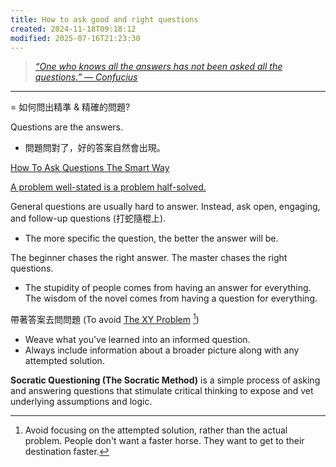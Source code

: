 ```yaml
---
title: How to ask good and right questions
created: 2024-11-18T09:18:12
modified: 2025-07-16T21:23:30
---
```


> _[“One who knows all the answers has not been asked all the questions.” — Confucius](https://www.goodreads.com/quotes/26930-he-who-knows-all-the-answers-has-not-been-asked)_

---

= 如何問出精準 \& 精確的問題?

Questions are the answers.

* 問題問對了，好的答案自然會出現。

[How To Ask Questions The Smart Way](http://www.catb.org/esr/faqs/smart-questions.html)

[A problem well-stated is a problem half-solved.](https://xyproblem.info/)

General questions are usually hard to answer. Instead, ask open, engaging, and follow-up questions (打蛇隨棍上).

* The more specific the question, the better the answer will be.

The beginner chases the right answer. The master chases the right questions.

* The stupidity of people comes from having an answer for everything. The wisdom of the novel comes from having a question for everything.

帶著答案去問問題 (To avoid [The XY Problem](https://sketchplanations.com/the-xy-problem) [^1])

* Weave what you've learned into an informed question.
* Always include information about a broader picture along with any attempted solution.

**Socratic Questioning (The Socratic Method)** is a simple process of asking and answering questions that stimulate critical thinking to expose and vet underlying assumptions and logic.

[^1]: Avoid focusing on the attempted solution, rather than the actual problem. People don't want a faster horse. They want to get to their destination faster.
